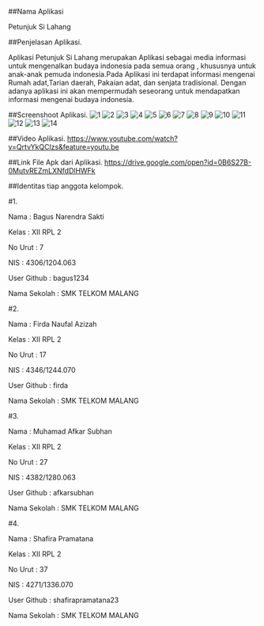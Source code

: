 ##Nama Aplikasi 

Petunjuk Si Lahang

##Penjelasan Aplikasi.

Aplikasi Petunjuk Si Lahang merupakan Aplikasi sebagai media informasi untuk mengenalkan budaya indonesia 
pada semua orang , khususnya untuk anak-anak pemuda indonesia.Pada Aplikasi ini terdapat informasi
mengenai Rumah adat,Tarian daerah, Pakaian adat, dan senjata tradisional. Dengan adanya aplikasi ini akan
mempermudah seseorang untuk mendapatkan informasi mengenai budaya indonesia.

##Screenshoot Aplikasi.
![1](https://cloud.githubusercontent.com/assets/15699471/20858813/3f1e1b10-b980-11e6-9374-22dce5f21efb.png)
![2](https://cloud.githubusercontent.com/assets/15699471/20858814/3f4abc74-b980-11e6-80f5-13d088bc4501.png)
![3](https://cloud.githubusercontent.com/assets/15699471/20858815/3f4fc836-b980-11e6-916a-99147145bac2.png)
![4](https://cloud.githubusercontent.com/assets/15699471/20858816/3f51afac-b980-11e6-9dc9-70a0744ae455.png)
![5](https://cloud.githubusercontent.com/assets/15699471/20858817/3f51c6fe-b980-11e6-89b8-90a45c0d870b.png)
![6](https://cloud.githubusercontent.com/assets/15699471/20858818/3f533598-b980-11e6-8cc5-bc6e0ad0b69a.png)
![7](https://cloud.githubusercontent.com/assets/15699471/20858819/3f76efe2-b980-11e6-9725-b0ef29e5b0f3.png)
![8](https://cloud.githubusercontent.com/assets/15699471/20858820/3f7f538a-b980-11e6-97c9-f0abb587ac07.png)
![9](https://cloud.githubusercontent.com/assets/15699471/20858822/3f80c15c-b980-11e6-8b0c-af5df970ea07.png)
![10](https://cloud.githubusercontent.com/assets/15699471/20858821/3f80a3a2-b980-11e6-90ba-c80e3c70ff39.png)
![11](https://cloud.githubusercontent.com/assets/15699471/20858823/3f826b7e-b980-11e6-9bee-057534c19536.png)
![12](https://cloud.githubusercontent.com/assets/15699471/20858824/3fa36892-b980-11e6-82ac-ebd5aba1e97b.png)
![13](https://cloud.githubusercontent.com/assets/15699471/20858825/3fae0360-b980-11e6-8add-a5fc08d676e2.png)
![14](https://cloud.githubusercontent.com/assets/15699471/20858826/3fb0442c-b980-11e6-8248-4d5e5e8ba59b.png)

##Video Aplikasi.
https://www.youtube.com/watch?v=QrtvYkQClzs&feature=youtu.be

##Link File Apk dari Aplikasi.
https://drive.google.com/open?id=0B6S27B-0MutvREZmLXNfdDlHWFk



##Identitas tiap anggota kelompok.

#1.

Nama         : Bagus Narendra Sakti

Kelas        : XII RPL 2

No Urut      : 7

NIS          : 4306/1204.063

User Github   : bagus1234

Nama Sekolah  : SMK TELKOM MALANG

#2.

Nama         : Firda Naufal Azizah

Kelas        : XII RPL 2

No Urut      : 17

NIS          : 4346/1244.070

User Github   : firda

Nama Sekolah  : SMK TELKOM MALANG

#3.

Nama         : Muhamad Afkar Subhan

Kelas        : XII RPL 2

No Urut      : 27

NIS          : 4382/1280.063

User Github   : afkarsubhan

Nama Sekolah  : SMK TELKOM MALANG

#4.

Nama         : Shafira Pramatana

Kelas        : XII RPL 2

No Urut      : 37

NIS          : 4271/1336.070

User Github   : shafirapramatana23

Nama Sekolah  : SMK TELKOM MALANG
